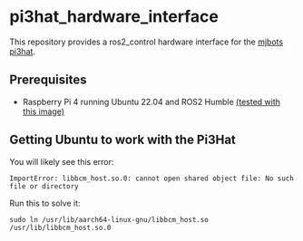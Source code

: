 # pi3hat_hardware_interface

This repository provides a ros2_control hardware interface for the [mjbots pi3hat](https://github.com/mjbots/pi3hat).

## Prerequisites
- Raspberry Pi 4 running Ubuntu 22.04 and ROS2 Humble [(tested with this image)](https://github.com/ros-realtime/ros-realtime-rpi4-image/releases/tag/22.04.1_v5.15.39-rt42-raspi_ros2_humble)

## Getting Ubuntu to work with the Pi3Hat
You will likely see this error:

`ImportError: libbcm_host.so.0: cannot open shared object file: No such file or directory`

Run this to solve it:

`sudo ln /usr/lib/aarch64-linux-gnu/libbcm_host.so /usr/lib/libbcm_host.so.0`